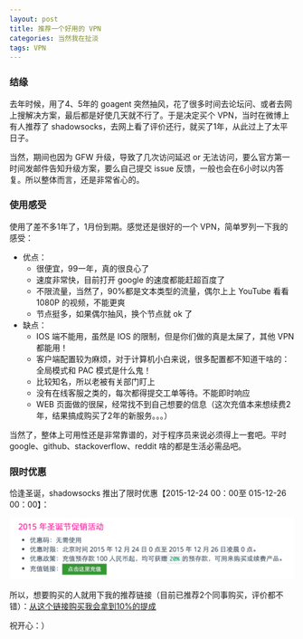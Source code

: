 ```yaml
---
layout: post
title: 推荐一个好用的 VPN
categories: 当然我在扯淡
tags: VPN
---
```


### 结缘

去年时候，用了4、5年的 goagent 突然抽风，花了很多时间去论坛问、或者去网上搜解决方案，最后都是好使几天就不行了。于是决定买个 VPN，当时在微博上有人推荐了 shadowsocks，去网上看了评价还行，就买了1年，从此过上了太平日子。

当然，期间也因为 GFW 升级，导致了几次访问延迟 or 无法访问，要么官方第一时间发邮件告知升级方案，要么自己提交 issue 反馈，一般也会在6小时以内答复。所以整体而言，还是非常省心的。

### 使用感受

使用了差不多1年了，1月份到期。感觉还是很好的一个 VPN，简单罗列一下我的感受：

* 优点：
	* 很便宜，99一年，真的很良心了
	* 速度非常快，目前打开 google 的速度都能赶超百度了
	* 不限流量，当然了，90%都是文本类型的流量，偶尔上上 YouTube 看看1080P 的视频，不能更爽
	* 节点挺多，如果偶尔抽风，换个节点就 ok 了
* 缺点：
	* IOS 端不能用，虽然是 IOS 的限制，但是你们做的真是太屎了，其他 VPN 都能用！
	* 客户端配置较为麻烦，对于计算机小白来说，很多配置都不知道干啥的：全局模式和 PAC 模式是什么鬼！
	* 比较知名，所以老被有关部门盯上
	* 没有在线客服之类的，每次都得提交工单等待。不能即时响应
	* WEB 页面做的很屎，经常找不到自己想要的信息（这次充值本来想续费2年，结果搞成购买了2年的新服务。。。）

当然了，整体上可用性还是非常靠谱的，对于程序员来说必须得上一套吧。平时 google、github、stackoverflow、reddit 啥的都是生活必需品吧。


### 限时优惠

恰逢圣诞，shadowsocks 推出了限时优惠【2015-12-24 00：00至 015-12-26 00：00】：

![img](../image/vpn-coupon.png)

所以，想要购买的人就用下我的推荐链接（目前已推荐2个同事购买，评价都不错）：[从这个链接购买我会拿到10%的提成](https://portal.shadowsocks.com/aff.php?aff=416)

祝开心：）